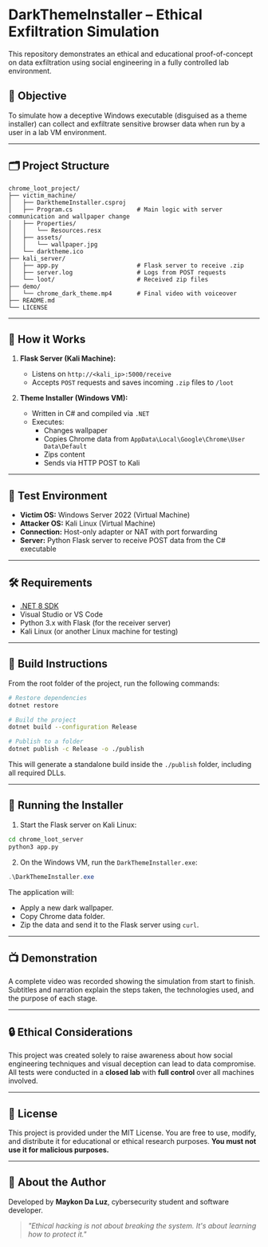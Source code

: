 # DarkThemeInstaller – Ethical Exfiltration Simulation

This repository demonstrates an ethical and educational proof-of-concept on data exfiltration using social engineering in a fully controlled lab environment.

## 🧠 Objective

To simulate how a deceptive Windows executable (disguised as a theme installer) can collect and exfiltrate sensitive browser data when run by a user in a lab VM environment.

---

## 🗂️ Project Structure

```
chrome_loot_project/
├── victim_machine/
│   ├── DarkthemeInstaller.csproj
│   ├── Program.cs                  # Main logic with server communication and wallpaper change
│   ├── Properties/
│   │   └── Resources.resx
│   ├── assets/
│   │   └── wallpaper.jpg
│   └── darktheme.ico
├── kali_server/
│   ├── app.py                      # Flask server to receive .zip
│   ├── server.log                  # Logs from POST requests
│   └── loot/                       # Received zip files
├── demo/
│   └── chrome_dark_theme.mp4       # Final video with voiceover
├── README.md
└── LICENSE
```

---

## 🧪 How it Works

1. **Flask Server (Kali Machine):**
   - Listens on `http://<kali_ip>:5000/receive`
   - Accepts `POST` requests and saves incoming `.zip` files to `/loot`

2. **Theme Installer (Windows VM):**
   - Written in C# and compiled via `.NET`
   - Executes:
     - Changes wallpaper
     - Copies Chrome data from `AppData\Local\Google\Chrome\User Data\Default`
     - Zips content
     - Sends via HTTP POST to Kali

---

## 🧪 Test Environment

- **Victim OS:** Windows Server 2022 (Virtual Machine)
- **Attacker OS:** Kali Linux (Virtual Machine)
- **Connection:** Host-only adapter or NAT with port forwarding
- **Server:** Python Flask server to receive POST data from the C# executable

---

## 🛠️ Requirements

- [.NET 8 SDK](https://dotnet.microsoft.com/en-us/download)
- Visual Studio or VS Code
- Python 3.x with Flask (for the receiver server)
- Kali Linux (or another Linux machine for testing)

---

## 🔧 Build Instructions

From the root folder of the project, run the following commands:

```bash
# Restore dependencies
dotnet restore

# Build the project
dotnet build --configuration Release

# Publish to a folder
dotnet publish -c Release -o ./publish
```

This will generate a standalone build inside the `./publish` folder, including all required DLLs.

---

## 🚀 Running the Installer

1. Start the Flask server on Kali Linux:

```bash
cd chrome_loot_server
python3 app.py
```

2. On the Windows VM, run the `DarkThemeInstaller.exe`:

```powershell
.\DarkThemeInstaller.exe
```

The application will:
- Apply a new dark wallpaper.
- Copy Chrome data folder.
- Zip the data and send it to the Flask server using `curl`.

---

## 📺 Demonstration

A complete video was recorded showing the simulation from start to finish. Subtitles and narration explain the steps taken, the technologies used, and the purpose of each stage.

---

## 🔒 Ethical Considerations

This project was created solely to raise awareness about how social engineering techniques and visual deception can lead to data compromise. All tests were conducted in a **closed lab** with **full control** over all machines involved.

---

## 📄 License

This project is provided under the MIT License. You are free to use, modify, and distribute it for educational or ethical research purposes. **You must not use it for malicious purposes.**

---

## 🙋 About the Author

Developed by **Maykon Da Luz**, cybersecurity student and software developer.

> *"Ethical hacking is not about breaking the system. It's about learning how to protect it."*